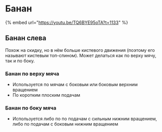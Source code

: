 # Банан

{% embed url="https://youtu.be/TQ6BYE95oTA?t=1133" %}

## Банан слева

Похож на скидку, но в нём больше кистевого движения \(поэтому его называют кистевым топ-спином\). Может делаться как по верху мячу, так и по боку.

### Банан по верху мяча

* Используется по мячам с боковым или боковым верхним вращением
* По коротким плоским подачам

### Банан по боку мяча

* Используется либо по по подачам с сильным нижним вращением, либо по подачам с боковым нижним вращением

